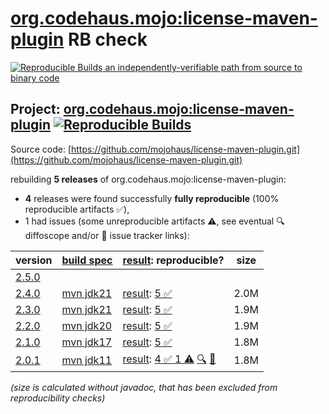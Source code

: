 [org.codehaus.mojo:license-maven-plugin](https://central.sonatype.com/artifact/org.codehaus.mojo/license-maven-plugin/versions) RB check
=======

[![Reproducible Builds](https://reproducible-builds.org/images/logos/rb.svg) an independently-verifiable path from source to binary code](https://reproducible-builds.org/)

## Project: [org.codehaus.mojo:license-maven-plugin](https://central.sonatype.com/artifact/org.codehaus.mojo/license-maven-plugin/versions) [![Reproducible Builds](https://img.shields.io/endpoint?url=https://raw.githubusercontent.com/jvm-repo-rebuild/reproducible-central/master/content/org/codehaus/mojo/license-maven-plugin/badge.json)](https://github.com/jvm-repo-rebuild/reproducible-central/blob/master/content/org/codehaus/mojo/license-maven-plugin/README.md)

Source code: [https://github.com/mojohaus/license-maven-plugin.git](https://github.com/mojohaus/license-maven-plugin.git)

rebuilding **5 releases** of org.codehaus.mojo:license-maven-plugin:
- **4** releases were found successfully **fully reproducible** (100% reproducible artifacts :white_check_mark:),
- 1 had issues (some unreproducible artifacts :warning:, see eventual :mag: diffoscope and/or :memo: issue tracker links):

| version | [build spec](/BUILDSPEC.md) | [result](https://reproducible-builds.org/docs/jvm/): reproducible? | size |
| -- | --------- | ------ | -- |
| [2.5.0](https://central.sonatype.com/artifact/org.codehaus.mojo/license-maven-plugin/2.5.0/pom) | | | |
| [2.4.0](https://central.sonatype.com/artifact/org.codehaus.mojo/license-maven-plugin/2.4.0/pom) | [mvn jdk21](license-maven-plugin-2.4.0.buildspec) | [result](license-maven-plugin-2.4.0.buildinfo): [5 :white_check_mark: ](license-maven-plugin-2.4.0.buildcompare) | 2.0M |
| [2.3.0](https://central.sonatype.com/artifact/org.codehaus.mojo/license-maven-plugin/2.3.0/pom) | [mvn jdk21](license-maven-plugin-2.3.0.buildspec) | [result](license-maven-plugin-2.3.0.buildinfo): [5 :white_check_mark: ](license-maven-plugin-2.3.0.buildcompare) | 1.9M |
| [2.2.0](https://central.sonatype.com/artifact/org.codehaus.mojo/license-maven-plugin/2.2.0/pom) | [mvn jdk20](license-maven-plugin-2.2.0.buildspec) | [result](license-maven-plugin-2.2.0.buildinfo): [5 :white_check_mark: ](license-maven-plugin-2.2.0.buildcompare) | 1.9M |
| [2.1.0](https://central.sonatype.com/artifact/org.codehaus.mojo/license-maven-plugin/2.1.0/pom) | [mvn jdk17](license-maven-plugin-2.1.0.buildspec) | [result](license-maven-plugin-2.1.0.buildinfo): [5 :white_check_mark: ](license-maven-plugin-2.1.0.buildcompare) | 1.8M |
| [2.0.1](https://central.sonatype.com/artifact/org.codehaus.mojo/license-maven-plugin/2.0.1/pom) | [mvn jdk11](license-maven-plugin-2.0.1.buildspec) | [result](license-maven-plugin-2.0.1.buildinfo): [4 :white_check_mark:  1 :warning:](license-maven-plugin-2.0.1.buildcompare) [:mag:](license-maven-plugin-2.0.1.diffoscope) [:memo:](https://github.com/mojohaus/license-maven-plugin/pull/453) | 1.8M |

<i>(size is calculated without javadoc, that has been excluded from reproducibility checks)</i>

